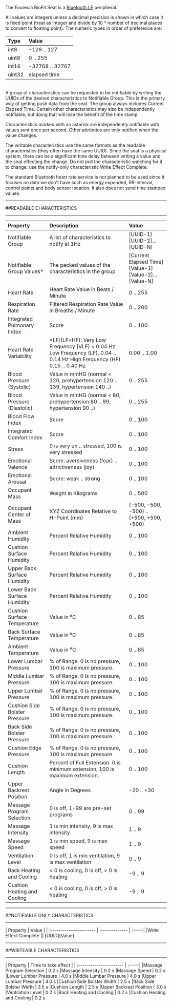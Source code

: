 The Faurecia BioFit Seat is a [Bluetooth LE](http://www.bluetooth.com/Pages/low-energy-tech-info.aspx) peripheral.

All values are integers unless a decimal precision is shown in which
case it is fixed point (treat as integer and divide by 10 * number of
decimal places to convert to floating point). The numeric types in
order of preference are:

|Type | Value|
| :----- | :----------- |
| int8   | -128 .. 127 |
| uint8  | 0 .. 255 |
| int16  | -32768 .. 32767 |
| uint32 | elapsed time |

<br />
A group of characteristics can be requested to be notifiable by
writing the UUIDs of the desired characteristics to Notifiable Group.
This is the primary way of getting push data from the seat. The group
always includes Current Elapsed Time. Certain other characteristics
may also be independently notifiable, but doing that will lose the
benefit of the time stamp.

Characteristics marked with an asterisk are independently notifiable
with values sent once per second. Other attributes are only notified
when the value changes.

The writable characteristics use the same formats as the readable
characteristics (they often have the same UUID). Since the seat is a
physical system, there can be a significant time delay between writing
a value and the seat effecting the change. Do not poll the
characteristic watching for it to change: use the notify-only
characteristic Write Effect Complete.

The standard Bluetooth heart rate service is not planned to be used
since it focuses on data we don't have such as energy expended,
RR-interval, control points and body sensor location. It also does not
send time stamped values.

<hr />
##READABLE CHARACTERISTICS
<hr />

|  Property  | Description   | Value | 
| :---------------------- | :------------- | :-----| 
|Notifiable Group   |     A list of characteristics to notify at 1Hz |  [UUID-1][UUID-2]...[UUID-N]
|Notifiable Group Values*   |    The packed values of the characteristics in the group | [Current Elapsed Time][Value-1][Value-2]...[Value-N]
| Heart Rate  | Heart Rate Value in Beats / Minute | 0 .. 255 |
| Respiration Rate | Filtered Respiration Rate Value in Breaths / Minute | 0 .. 200 |
| Integrated Pulmonary Index | Score | 0 .. 100 |
| Heart Rate Variability | =LF/(LF+HF): Very Low Frequency (VLF) < 0.04 Hz Low Frequency (LF), 0.04 .. 0.14 Hz High Frequency (HF) 0.15 .. 0.40 Hz | 0.00 .. 1.00 |
| Blood Pressure (Systolic) | Value in mmHG (normal < 120, prehypertension 120 .. 139, hypertension 140 ..) | 0 .. 255 | 
| Blood Pressure (Diastolic) | Value in mmHG (normal < 80, prehypertension 80 .. 89, hypertension 90 ..) | 0 .. 255 |
| Blood Flow Index | Score | 0 .. 100 | 
| Integrated Comfort Index | Score | 0 .. 100 | 
| Stress | 0 is very un .. stressed, 100 is very stressed | 0 .. 100 |
| Emotional Valence | Score: aversiveness (fear) .. attrictiveness (joy) | 0 .. 100 | 
| Emotional Arousal | Score: weak .. strong | 0 .. 100 | 
| Occupant Mass | Weight in Kilograms | 0 .. 500 |
| Occupant Center of Mass | XYZ Coordinates Relative to H-Point (mm) | (-500, -500, -500) .. (+500, +500, +500) | 
| Ambient Humidity | Percent Relative Humidity | 0 .. 100 |
| Cushion Surface Humidity | Percent Relative Humidity | 0 .. 100 |
| Upper Back Surface Humidity  | Percent Relative Humidity | 0 .. 100 |
| Lower Back Surface Humidity | Percent Relative Humidity | 0 .. 100 |
| Cushion Surface Temperature | Value in ⁰C | 0 .. 85 |
| Back Surface Temperature | Value in ⁰C | 0 .. 85 |
| Ambient Temperature | Value in ⁰C | 0 .. 85 |
| Lower Lumbar Pressure | % of Range. 0 is no pressure, 100 is maximum pressure. | 0 .. 100 |
| Middle Lumbar Pressure | % of Range. 0 is no pressure, 100 is maximum pressure. | 0 .. 100 |
| Upper Lumbar Pressure | % of Range. 0 is no pressure, 100 is maximum pressure. | 0 .. 100 |
| Cushion Side Bolster Pressure | % of Range. 0 is no pressure, 100 is maximum pressure. | 0 .. 100 |
| Back Side Bolster Pressure | % of Range. 0 is no pressure, 100 is maximum pressure. | 0 .. 100 |
| Cushion Edge Pressure | % of Range. 0 is no pressure, 100 is maximum pressure | 0 .. 100 |
| Cushion Length | Percent of Full Extension. 0 is minimum extension, 100 is maximum extension. | 0 .. 100 |
| Upper Backrest Position | Angle in Degrees | -20 .. +30 |
| Massage Program Selection | 0 is off, 1-99 are pre-set programs | 0 .. 99
|Massage Intensity           | 1 is min intensity, 9 is max intensity |    1 .. 9
|Massage Speed               | 1 is min speed, 9 is max speed|    1 .. 9
|Ventilation Level           | 0 is off, 1 is min ventilation, 9 is max ventilation |    0 .. 9
|Back Heating and Cooling    | < 0 is cooling, 0 is off, > 0 is heating | -9 .. 9
|Cushion Heating and Cooling | < 0 is cooling, 0 is off, > 0 is heating | -9 .. 9

<hr />
##NOTIFIABLE ONLY CHARACTERISTICS
<hr />

|  Property  | Value | 
| :---------------------- | :------------- | :-----| 
|Write Effect Complete  || [UUID][Value]


<hr />
##WRITEABLE CHARACTERISTICS
<hr />
|  Property  | Time to take effect  | 
| :---------------------- | :-----| 
|Massage Program Selection     |   0.2 s 
|Massage Intensity             |   0.2 s
|Massage Speed                 |   0.2 s
|Lower Lumbar Pressure         |   4.0 s
|Middle Lumbar Pressure        |   4.0 s
|Upper Lumbar Pressure         |   4.0 s
|Cushion Side Bolster Width    |   2.5 s
|Back Side Bolster Width       |   3.5 s
|Cushion Length                |   2.5 s
|Upper Backrest Position       |   3.0 s
|Ventilation Level             |   0.2 s
|Back Heating and Cooling      |   0.2 s
|Cushion Heating and Cooling   |   0.2 s